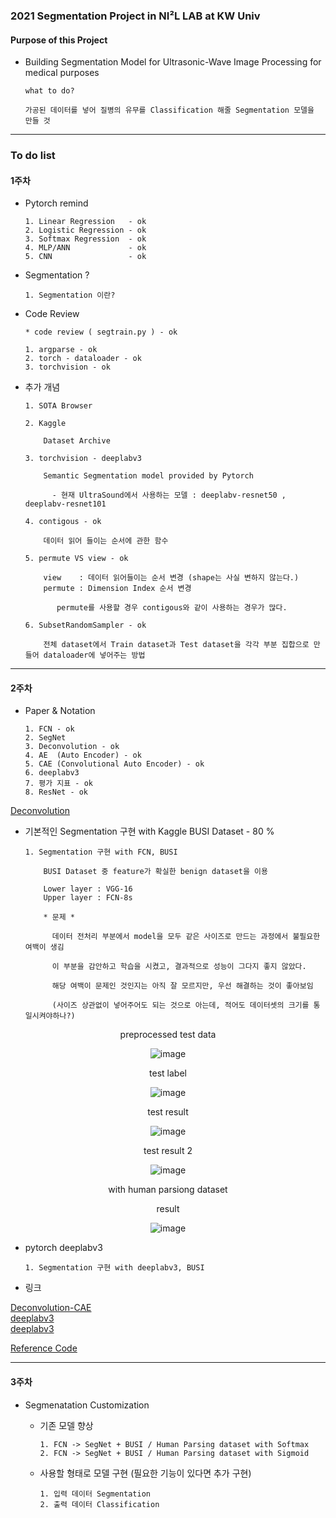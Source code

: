 ### 2021 Segmentation Project in NI²L LAB at KW Univ

#### Purpose of this Project  

  - Building Segmentation Model for Ultrasonic-Wave Image Processing for medical purposes

        what to do? 
        
        가공된 데이터를 넣어 질병의 유무를 Classification 해줄 Segmentation 모델을 만들 것
        
---               
                
### To do list

#### 1주차

  - Pytorch remind

        1. Linear Regression   - ok
        2. Logistic Regression - ok
        3. Softmax Regression  - ok
        4. MLP/ANN             - ok
        5. CNN                 - ok

  - Segmentation ?

        1. Segmentation 이란?

  - Code Review

        * code review ( segtrain.py ) - ok
        
        1. argparse - ok 
        2. torch - dataloader - ok
        3. torchvision - ok 

  - 추가 개념 

        1. SOTA Browser 
        
        2. Kaggle 

            Dataset Archive 
          
        3. torchvision - deeplabv3

            Semantic Segmentation model provided by Pytorch
            
              - 현재 UltraSound에서 사용하는 모델 : deeplabv-resnet50 , deeplabv-resnet101         

        4. contigous - ok
        
            데이터 읽어 들이는 순서에 관한 함수
          
        5. permute VS view - ok 
          
            view    : 데이터 읽어들이는 순서 변경 (shape는 사실 변하지 않는다.)
            permute : Dimension Index 순서 변경
              
               permute를 사용할 경우 contigous와 같이 사용하는 경우가 많다.
          
        6. SubsetRandomSampler - ok

            전체 dataset에서 Train dataset과 Test dataset을 각각 부분 집합으로 만들어 dataloader에 넣어주는 방법 

---

#### 2주차

  - Paper & Notation 

        1. FCN - ok
        2. SegNet
        3. Deconvolution - ok
        4. AE  (Auto Encoder) - ok
        5. CAE (Convolutional Auto Encoder) - ok
        6. deeplabv3
        7. 평가 지표 - ok
        8. ResNet - ok
  
  [Deconvolution](https://zzsza.github.io/data/2018/06/25/upsampling-with-transposed-convolution/)

  - 기본적인 Segmentation 구현 with Kaggle BUSI Dataset  - 80 %

        1. Segmentation 구현 with FCN, BUSI 

            BUSI Dataset 중 feature가 확실한 benign dataset을 이용
            
            Lower layer : VGG-16
            Upper layer : FCN-8s 
            
            * 문제 *
            
              데이터 전처리 부분에서 model을 모두 같은 사이즈로 만드는 과정에서 불필요한 여백이 생김
              
              이 부분을 감안하고 학습을 시켰고, 결과적으로 성능이 그다지 좋지 않았다.
              
              해당 여백이 문제인 것인지는 아직 잘 모르지만, 우선 해결하는 것이 좋아보임 
              
              (사이즈 상관없이 넣어주어도 되는 것으로 아는데, 적어도 데이터셋의 크기를 통일시켜야하나?)
                

<div align="center">

preprocessed test data
  
![image](https://user-images.githubusercontent.com/59076451/129725196-72cc0b4d-50bb-4f8e-8dbd-c18cfd8e7c93.png)
  
test label 
  
![image](https://user-images.githubusercontent.com/59076451/129725093-f61ebf10-a38d-4cd2-815c-53e6548d4575.png)
  
test result

![image](https://user-images.githubusercontent.com/59076451/129725036-cdc0b1ee-f10d-4abb-a55b-aafcbcecd1fe.png)

test result 2
  
![image](https://user-images.githubusercontent.com/59076451/129725644-3292973f-c2aa-4d7e-ab21-1a52326e3a5b.png)


with human parsiong dataset 
  
result 
  
![image](https://user-images.githubusercontent.com/59076451/130016299-604180d0-9926-4f7a-9e82-65d6dd49225d.png)  
  
</div>

  - pytorch deeplabv3 
   
        1. Segmentation 구현 with deeplabv3, BUSI



- 링크 

[Deconvolution-CAE](https://wjddyd66.github.io/pytorch/Pytorch-AutoEncoder/)<br>
[deeplabv3](https://shangom-developer.tistory.com/4)<br>
[deeplabv3](https://github.com/jfzhang95/pytorch-deeplab-xception)

[Reference Code](https://github.com/spmallick/learnopencv/tree/master/PyTorch-Segmentation-torchvision)

---

#### 3주차

- Segmenatation Customization 

    - 기존 모델 향상 

          1. FCN -> SegNet + BUSI / Human Parsing dataset with Softmax
          2. FCN -> SegNet + BUSI / Human Parsing dataset with Sigmoid 

    - 사용할 형태로 모델 구현 (필요한 기능이 있다면 추가 구현)  

          1. 입력 데이터 Segmentation
          2. 출력 데이터 Classification
      
    
  
            
        
  
  
  
  
  

